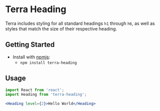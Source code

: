 # Terra Heading

Terra includes styling for all standard headings `h1` through `h6`, as well as styles that match the size of their respective heading.

## Getting Started

- Install with [npmjs](https://www.npmjs.com):
  - `npm install terra-heading`

## Usage

```jsx
import React from 'react';
import Heading from 'terra-heading';

<Heading level={2}>Hello World</Heading>
```
